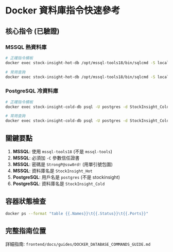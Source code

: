 # Docker 資料庫指令快速參考

## 核心指令 (已驗證)

### MSSQL 熱資料庫
```bash
# 正確指令模板
docker exec stock-insight-hot-db /opt/mssql-tools18/bin/sqlcmd -S localhost -U sa -P 'StrongP@ssw0rd!' -C -d StockInsight_Hot -Q "SQL查詢"

# 常用查詢
docker exec stock-insight-hot-db /opt/mssql-tools18/bin/sqlcmd -S localhost -U sa -P 'StrongP@ssw0rd!' -C -d StockInsight_Hot -Q "SELECT COUNT(*) as total_stocks FROM stocks"
```

### PostgreSQL 冷資料庫
```bash
# 正確指令模板
docker exec stock-insight-cold-db psql -U postgres -d StockInsight_Cold -c "SQL查詢"

# 常用查詢
docker exec stock-insight-cold-db psql -U postgres -d StockInsight_Cold -c "SELECT COUNT(*) as total_analysis FROM stock_analysis"
```

## 關鍵要點

1. **MSSQL**: 使用 `mssql-tools18` (不是 `mssql-tools`)
2. **MSSQL**: 必須加 `-C` 參數信任證書
3. **MSSQL**: 密碼是 `StrongP@ssw0rd!` (用單引號包圍)
4. **MSSQL**: 資料庫名是 `StockInsight_Hot`
5. **PostgreSQL**: 用戶名是 `postgres` (不是 stockinsight)
6. **PostgreSQL**: 資料庫名是 `StockInsight_Cold`

## 容器狀態檢查
```bash
docker ps --format "table {{.Names}}\t{{.Status}}\t{{.Ports}}"
```

## 完整指南位置
詳細指南: `frontend/docs/guides/DOCKER_DATABASE_COMMANDS_GUIDE.md` 